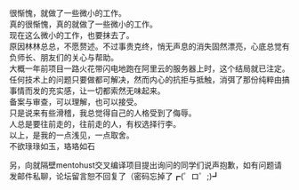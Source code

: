 很惭愧，就做了一些微小的工作。  
真的很惭愧，真的就做了一些微小的工作。  
现在这么微小的工作，也要抹去了。  
原因林林总总，不愿赘述。不过事贵克终，悄无声息的消失固然漂亮，心底总觉有负师长、朋友们的关心与帮助。  
大概一年前项目一路火花带闪电地跑在阿里云的服务器上时，这个结局就已注定。  
任何技术上的问题只要做都可解决，然而内心的抗拒与抵触，消弭了那份纯粹由搞事情而发的充实感，让一切都索然无味起来。  
备案与审查，可以理解，也可以接受。  
只是说来有些滑稽，我总觉得自己的人格受到了侮辱。  
人总是要往前走的，往前走的人，有权选择行李。  
以上，是我的一点浅见，一点取舍。  
不欲琭琭如玉，珞珞如石

另，向就隔壁mentohust交叉编译项目提出询问的同学们说声抱歉，如有问题请发邮件私聊，论坛留言恕不回复了（密码忘掉了┏(゜ロ゜;)┛